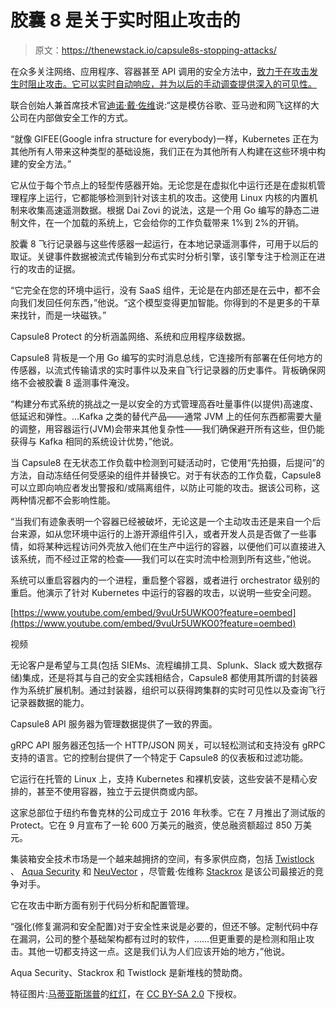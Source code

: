 # 胶囊 8 是关于实时阻止攻击的

> 原文：<https://thenewstack.io/capsule8s-stopping-attacks/>

在众多关注网络、应用程序、容器甚至 API 调用的安全方法中，[致力于在攻击发生时阻止攻击。它可以实时自动响应，并为以后的手动调查提供深入的可见性。](https://capsule8.com/)

联合创始人兼首席技术官[迪诺·戴·佐维](https://www.linkedin.com/in/dinodaizovi/)说:“这是模仿谷歌、亚马逊和网飞这样的大公司在内部做安全工作的方式。

“就像 GIFEE(Google infra structure for everybody)一样，Kubernetes 正在为其他所有人带来这种类型的基础设施，我们正在为其他所有人构建在这些环境中构建的安全方法。”

它从位于每个节点上的轻型传感器开始。无论您是在虚拟化中运行还是在虚拟机管理程序上运行，它都能够检测到针对该主机的攻击。这使用 Linux 内核的内置机制来收集高速遥测数据。根据 Dai Zovi 的说法，这是一个用 Go 编写的静态二进制文件，在一个加载的系统上，它会给你的工作负载带来 1%到 2%的开销。

胶囊 8 飞行记录器与这些传感器一起运行，在本地记录遥测事件，可用于以后的取证。关键事件数据被流式传输到分布式实时分析引擎，该引擎专注于检测正在进行的攻击的证据。

“它完全在您的环境中运行，没有 SaaS 组件，无论是在内部还是在云中，都不会向我们发回任何东西，”他说。“这个模型变得更加智能。你得到的不是更多的干草来找针，而是一块磁铁。”

Capsule8 Protect 的分析涵盖网络、系统和应用程序级数据。

Capsule8 背板是一个用 Go 编写的实时消息总线，它连接所有部署在任何地方的传感器，以流式传输请求的实时事件以及来自飞行记录器的历史事件。背板确保网络不会被胶囊 8 遥测事件淹没。

“构建分布式系统的挑战之一是以安全的方式管理高吞吐量事件(以提供)高速度、低延迟和弹性。…Kafka 之类的替代产品——通常 JVM 上的任何东西都需要大量的调整，用容器运行(JVM)会带来其他复杂性——我们确保避开所有这些，但仍能获得与 Kafka 相同的系统设计优势，”他说。

当 Capsule8 在无状态工作负载中检测到可疑活动时，它使用“先拍摄，后提问”的方法，自动冻结任何受感染的组件并替换它。对于有状态的工作负载，Capsule8 可以立即向响应者发出警报和/或隔离组件，以防止可能的攻击。据该公司称，这两种情况都不会影响性能。

“当我们有迹象表明一个容器已经被破坏，无论这是一个主动攻击还是来自一个后台来源，如从您环境中运行的上游开源组件引入，或者开发人员是否做了一些事情，如将某种远程访问外壳放入他们在生产中运行的容器，以便他们可以直接进入该系统，而不经过正常的检查——我们可以在实时流中检测到所有这些，”他说。

系统可以重启容器内的一个进程，重启整个容器，或者进行 orchestrator 级别的重启。他演示了针对 Kubernetes 中运行的容器的攻击，以说明一些安全问题。

[https://www.youtube.com/embed/9vuUr5UWKO0?feature=oembed](https://www.youtube.com/embed/9vuUr5UWKO0?feature=oembed)

视频

无论客户是希望与工具(包括 SIEMs、流程编排工具、Splunk、Slack 或大数据存储)集成，还是将其与自己的安全实践相结合，Capsule8 都使用其所谓的封装器作为系统扩展机制。通过封装器，组织可以获得跨集群的实时可见性以及查询飞行记录器数据的能力。

Capsule8 API 服务器为管理数据提供了一致的界面。

gRPC API 服务器还包括一个 HTTP/JSON 网关，可以轻松测试和支持没有 gRPC 支持的语言。它的控制台提供了一个特定于 Capsule8 的仪表板和过滤功能。

它运行在托管的 Linux 上，支持 Kubernetes 和裸机安装，这些安装不是精心安排的，甚至不使用容器，独立于云提供商或内部。

这家总部位于纽约布鲁克林的公司成立于 2016 年秋季。它在 7 月推出了测试版的 Protect。它在 9 月宣布了一轮 600 万美元的融资，使总融资额超过 850 万美元。

集装箱安全技术市场是一个越来越拥挤的空间，有多家供应商，包括 [Twistlock](https://thenewstack.io/creating-automated-model-container-security/) 、 [Aqua Security](https://thenewstack.io/manifesto-aqua-securitys-new-open-source-container-metadata-tool/) 和 [NeuVector](https://thenewstack.io/container-security-vendor-neuvector-zeroes-network/) ，尽管戴·佐维称 [Stackrox](https://thenewstack.io/stackrox-zeros-container-security/) 是该公司最接近的竞争对手。

它在攻击中断方面有别于代码分析和配置管理。

“强化(修复漏洞和安全配置)对于安全性来说是必要的，但还不够。定制代码中存在漏洞，公司的整个基础架构都有过时的软件，……但更重要的是检测和阻止攻击。其他一切都支持这一点。这是我们认为人们应该开始的地方，”他说。

Aqua Security、Stackrox 和 Twistlock 是新堆栈的赞助商。

特征图片:[马蒂亚斯瑞普](https://www.flickr.com/photos/56218409@N03/)的[红灯](https://www.flickr.com/photos/56218409@N03/16273496076/in/photolist-qN2Vqy-XwyKYj-meV2Ni-Xbs1uW-ag4zkN-P5JJA-eikynP-frFjs-nk9E5P-5SoAgm-6aGtU5-8NyMdA-8e8o2n-2gTUrj-5v6BJj-o4dtkv-9tzm43-6npsuU-2Z85kc-RL71v7-8vhVbv-ny9DwV-QzU8aD-f2oZSp-djE8k9-qppmLd)，在 [CC BY-SA 2.0](https://creativecommons.org/licenses/by/2.0/) 下授权。

<svg xmlns:xlink="http://www.w3.org/1999/xlink" viewBox="0 0 68 31" version="1.1"><title>Group</title> <desc>Created with Sketch.</desc></svg>